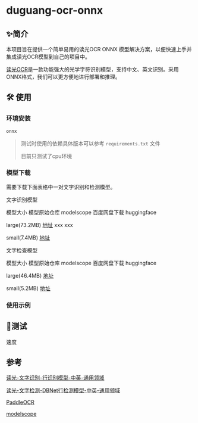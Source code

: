 # duguang-ocr-onnx


## ✨简介

本项目旨在提供一个简单易用的读光OCR ONNX 模型解决方案，以便快速上手并集成读光OCR模型到自己的项目中。

[读光OCR](https://modelscope.cn/models/iic/cv_convnextTiny_ocr-recognition-general_damo/summary)是一款功能强大的光学字符识别模型，支持中文、英文识别。采用ONNX格式，我们可以更方便地进行部署和推理。


## 🛠️ 使用

### 环境安装

```python
onnx
```

> 测试时使用的依赖具体版本可以参考 `requirements.txt` 文件
>
> 目前只测试了cpu环境



### 模型下载

需要下载下面表格中一对文字识别和检测模型。


文字识别模型

模型大小  模型原始仓库  modelscope  百度网盘下载  huggingface

large(73.2MB)  [地址](https://modelscope.cn/models/iic/cv_convnextTiny_ocr-recognition-general_damo/summary)  xxx  xxx

small(7.4MB)  [地址](https://modelscope.cn/models/iic/cv_LightweightEdge_ocr-recognitoin-general_damo/summary)


文字检查模型

模型大小  模型原始仓库  modelscope  百度网盘下载  huggingface

large(46.4MB)  [地址](https://www.modelscope.cn/models/iic/cv_resnet18_ocr-detection-db-line-level_damo/summary)

small(5.2MB)  [地址](https://www.modelscope.cn/models/iic/cv_proxylessnas_ocr-detection-db-line-level_damo/summary)

### 使用示例



## 📍测试

速度




## 参考

[读光-文字识别-行识别模型-中英-通用领域](https://modelscope.cn/models/iic/cv_convnextTiny_ocr-recognition-general_damo/summary)

[读光-文字检测-DBNet行检测模型-中英-通用领域](https://www.modelscope.cn/models/iic/cv_resnet18_ocr-detection-db-line-level_damo/summary)

[PaddleOCR](https://github.com/PaddlePaddle/PaddleOCR)

[modelscope](https://github.com/modelscope/modelscope)
